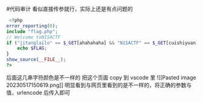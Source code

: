 #代码审计
看似直接传参就行，实际上还是有点问题的

```php
 <?php
error_reporting(0);
include "flag.php";
// ‮⁦NISACTF⁩⁦Welcome to
if ("jitanglailo" == $_GET[ahahahaha] &‮⁦+!!⁩⁦& "‮⁦ Flag!⁩⁦N1SACTF" == $_GET[‮⁦Ugeiwo⁩⁦cuishiyuan]) { //tnnd! weishenme b
    echo $FLAG;
}
show_source(__FILE__);
?>
```

后面这几串字符颜色是不一样的
把这个页面 copy 到 vscode 里
![[Pasted image 20230517150619.png]]
明显看到与网页里看到的是不一样的，将正确的参数与值，urlencode 后传入即可
